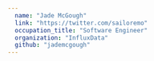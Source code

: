 ```yaml
---
  name: "Jade McGough"
  link: "https://twitter.com/sailoremo"
  occupation_title: "Software Engineer"
  organization: "InfluxData"
  github: "jademcgough"
---
```

